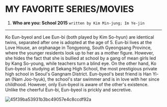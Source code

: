 # **MY FAVORITE SERIES/MOVIES**
1. **Who are you: School 2015**
`written by Kim Min-jung; Im Ye-jin`
---
  Ko Eun-byeol and Lee Eun-bi (both played by Kim So-hyun) are identical twins, separated after one is adopted at the age of 5. Eun-bi lives at the Love House, an orphanage in Tongyeong, South Gyeongsang Province, where the younger residents look up to her as a mother figure. However, she hides the fact that she is bullied at school by a gang of mean girls led by Kang So-young, while teachers turn a blind eye. On the other hand, Ko Eun-byeol is studying at Sekang High School, the most prestigious private high school in Seoul's Gangnam District. Eun-byeol's best friend is Han Yi-an (Nam Joo-hyuk), the school's star swimmer and is in love with her since childhood. However, only Eun-byeol is aware of the other's existence. Unlike the cheerful Eun-bi, Eun-byeol is prickly and secretive.
  
![45f39ba53931b3bc49057e4c8ccdf92a](https://user-images.githubusercontent.com/103485297/206858764-9114e0fe-9ae2-4a2e-95b4-956ae5a4255c.jpg)
